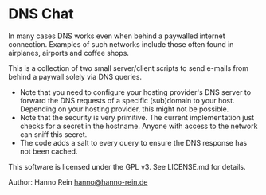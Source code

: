 DNS Chat
=======

In many cases DNS works even when behind a paywalled internet connection. Examples of such networks include those often found in airplanes, airports and coffee shops. 
  
This is a collection of two small server/client scripts to send e-mails from behind a paywall solely via DNS queries. 

- Note that you need to configure your hosting provider's DNS server to forward the DNS requests of a specific (sub)domain to your host. Depending on your hosting provider, this might not be possible.
- Note that the security is very primitive. The current implementation just checks for a secret in the hostname. Anyone with access to the network can sniff this secret.
- The code adds a salt to every query to ensure the DNS response has not been cached.

This software is licensed under the GPL v3. See LICENSE.md for details.

Author: Hanno Rein <hanno@hanno-rein.de>

